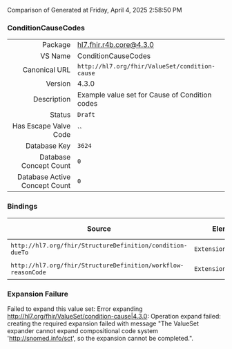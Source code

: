 Comparison of 
Generated at Friday, April 4, 2025 2:58:50 PM

### ConditionCauseCodes

|      |     |
| ---: | --- |
| Package | hl7.fhir.r4b.core@4.3.0 |
| VS Name | ConditionCauseCodes |
| Canonical URL | `http://hl7.org/fhir/ValueSet/condition-cause` |
| Version | 4.3.0 |
| Description | Example value set for Cause of Condition codes |
| Status | `Draft` |
| Has Escape Valve Code | `` |
| Database Key | `3624` |
| Database Concept Count | `0` |
| Database Active Concept Count | `0` |
### Bindings

| Source | Element | Binding | Strength | Element Short |
| ------ | ------- | ------- | -------- | ------------- |
| `http://hl7.org/fhir/StructureDefinition/condition-dueTo` | `Extension.value[x]` | `http://hl7.org/fhir/ValueSet/condition-cause` | `Example` | Value of extension |
| `http://hl7.org/fhir/StructureDefinition/workflow-reasonCode` | `Extension.value[x]` | `http://hl7.org/fhir/ValueSet/condition-cause` | `Example` | Value of extension |

### Expansion Failure

Failed to expand this value set: Error expanding http://hl7.org/fhir/ValueSet/condition-cause|4.3.0: Operation expand failed: creating the required expansion failed with message "The ValueSet expander cannot expand compositional code system 'http://snomed.info/sct', so the expansion cannot be completed.".
